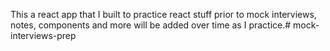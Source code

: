 This a react app that I built to practice react stuff prior to mock interviews, notes, components and more will be added over time as I practice.# mock-interviews-prep
